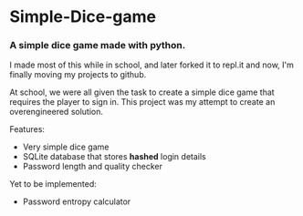 # Simple-Dice-game
### A simple dice game made with python.

I made most of this while in school, and later forked it to repl.it and now, I'm finally moving my projects to github.

At school, we were all given the task to create a simple dice game that requires the player to sign in.
This project was my attempt to create an overengineered solution.

Features:
- Very simple dice game
- SQLite database that stores **hashed** login details
- Password length and quality checker

Yet to be implemented:
- Password entropy calculator
